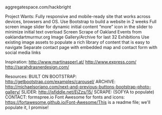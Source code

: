 aggregatespace.com/hackbright

Project Wants:
Fully responsive and mobile-ready site that works across devices, browsers and OS.
Use Bootstrap to build a website in 2 weeks
Full screen image slider for dynamic initial content
“more” icon in the slider to minimize initial text overload
Screen Scrape of Oakland Events from oaklandartmurmur.org
Image Gallery/Archive for last 32 Exhibitions
Use existing image assets to populate a rich library of content that is easy to navigate
Separate contact page with embedded map and contact form with social media links

Inspiration:
http://www.martinasperl.at/
http://www.express.com/
http://sarahdrasnerdesign.com/

Resources:
BUILT ON BOOTSTRAP: http://getbootstrap.com/examples/carousel/
ARCHIVE: http://michaelsoriano.com/next-and-previous-buttons-bootstrap-photo-gallery/
SLIDER: http://jsfiddle.net/EjZzs/15/
SCRAPE: (SOFYA to populate)
CONTACT: formspree.io
Font Awesome for fonts and icons: https://fortawesome.github.io/Font-Awesome/This is a readme file; we'll populate it, I promise!
